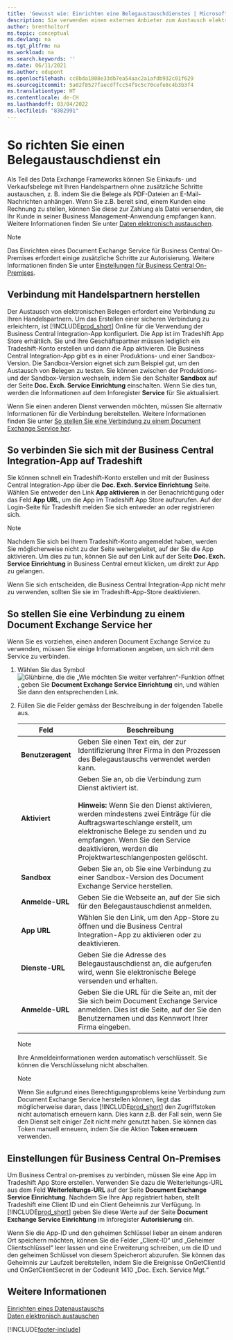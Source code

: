 ```yaml
---
title: 'Gewusst wie: Einrichten eine Belegaustauschdienstes | Microsoft Docs'
description: Sie verwenden einen externen Anbieter zum Austausch elektronischer Belege mit Ihren Handelspartnern.
author: brentholtorf
ms.topic: conceptual
ms.devlang: na
ms.tgt_pltfrm: na
ms.workload: na
ms.search.keywords: ''
ms.date: 06/11/2021
ms.author: edupont
ms.openlocfilehash: cc0bda1808e33db7ea54aac2a1afdb932c01f629
ms.sourcegitcommit: 5a02f8527faecdffcc54f9c5c70cefe8c4b3b3f4
ms.translationtype: HT
ms.contentlocale: de-CH
ms.lasthandoff: 03/04/2022
ms.locfileid: "8382991"
---
```

# <a name="set-up-a-document-exchange-service"></a>So richten Sie einen Belegaustauschdienst ein
Als Teil des Data Exchange Frameworks können Sie Einkaufs- und Verkaufsbelege mit Ihren Handelspartnern ohne zusätzliche Schritte austauschen, z. B. indem Sie die Belege als PDF-Dateien an E-Mail-Nachrichten anhängen. Wenn Sie z.B. bereit sind, einem Kunden eine Rechnung zu stellen, können Sie diese zur Zahlung als Datei versenden, die Ihr Kunde in seiner Business Management-Anwendung empfangen kann. Weitere Informationen finden Sie unter [Daten elektronisch austauschen](across-data-exchange.md).

> [!NOTE]
> Das Einrichten eines Document Exchange Service für Business Central On-Premises erfordert einige zusätzliche Schritte zur Autorisierung. Weitere Informationen finden Sie unter [Einstellungen für Business Central On-Premises](#settings-for-business-central-on-premises).

## <a name="connecting-with-trading-partners"></a>Verbindung mit Handelspartnern herstellen
Der Austausch von elektronischen Belegen erfordert eine Verbindung zu Ihren Handelspartnern. Um das Erstellen einer sicheren Verbindung zu erleichtern, ist [!INCLUDE[prod_short](includes/prod_short.md)] Online für die Verwendung der Business Central Integration-App konfiguriert. Die App ist im Tradeshift App Store erhältlich. Sie und Ihre Geschäftspartner müssen lediglich ein Tradeshift-Konto erstellen und dann die App aktivieren. Die Business Central Integration-App gibt es in einer Produktions- und einer Sandbox-Version. Die Sandbox-Version eignet sich zum Beispiel gut, um den Austausch von Belegen zu testen. Sie können zwischen der Produktions- und der Sandbox-Version wechseln, indem Sie den Schalter **Sandbox** auf der Seite **Doc. Exch. Service Einrichtung** einschalten. Wenn Sie dies tun, werden die Informationen auf dem Inforegister **Service** für Sie aktualisiert.

Wenn Sie einen anderen Dienst verwenden möchten, müssen Sie alternativ Informationen für die Verbindung bereitstellen. Weitere Informationen finden Sie unter [So stellen Sie eine Verbindung zu einem Document Exchange Service her](across-how-to-set-up-a-document-exchange-service.md#to-connect-to-a-document-exchange-service).

## <a name="to-connect-to-the-business-central-integration-app-on-tradeshift"></a>So verbinden Sie sich mit der Business Central Integration-App auf Tradeshift
Sie können schnell ein Tradeshift-Konto erstellen und mit der Business Central Integration-App über die **Doc. Exch. Service Einrichtung** Seite. Wählen Sie entweder den Link **App aktivieren** in der Benachrichtigung oder das Feld **App URL**, um die App im Tradeshift App Store aufzurufen. Auf der Login-Seite für Tradeshift melden Sie sich entweder an oder registrieren sich.

> [!NOTE]
> Nachdem Sie sich bei Ihrem Tradeshift-Konto angemeldet haben, werden Sie möglicherweise nicht zu der Seite weitergeleitet, auf der Sie die App aktivieren. Um dies zu tun, können Sie auf den Link auf der Seite **Doc. Exch. Service Einrichtung** in Business Central erneut klicken, um direkt zur App zu gelangen.

Wenn Sie sich entscheiden, die Business Central Integration-App nicht mehr zu verwenden, sollten Sie sie im Tradeshift-App-Store deaktivieren. 

## <a name="to-connect-to-a-document-exchange-service"></a>So stellen Sie eine Verbindung zu einem Document Exchange Service her  
Wenn Sie es vorziehen, einen anderen Document Exchange Service zu verwenden, müssen Sie einige Informationen angeben, um sich mit dem Service zu verbinden.

1. Wählen Sie das Symbol ![Glühbirne, die die „Wie möchten Sie weiter verfahren“-Funktion öffnet](media/ui-search/search_small.png "Tell Me-Funktion"), geben Sie **Document Exchange Service Einrichtung** ein, und wählen Sie dann den entsprechenden Link.  
2. Füllen Sie die Felder gemäss der Beschreibung in der folgenden Tabelle aus.  

    |Feld|Beschreibung|  
    |---------------------------------|---------------------------------------|  
    |**Benutzeragent**|Geben Sie einen Text ein, der zur Identifizierung Ihrer Firma in den Prozessen des Belegaustauschs verwendet werden kann.|  
    |**Aktiviert**|Geben Sie an, ob die Verbindung zum Dienst aktiviert ist.<br><br> **Hinweis:** Wenn Sie den Dienst aktivieren, werden mindestens zwei Einträge für die Auftragswarteschlange erstellt, um elektronische Belege zu senden und zu empfangen. Wenn Sie den Service deaktivieren, werden die Projektwarteschlangenposten gelöscht.|  
    |**Sandbox**|Geben Sie an, ob Sie eine Verbindung zu einer Sandbox-Version des Document Exchange Service herstellen.|
    |**Anmelde-URL**|Geben Sie die Webseite an, auf der Sie sich für den Belegaustauschdienst anmelden.|  
    |**App URL**|Wählen Sie den Link, um den App-Store zu öffnen und die Business Central Integration-App zu aktivieren oder zu deaktivieren.|
    |**Dienste-URL**|Geben Sie die Adresse des Belegaustauschdienst an, die aufgerufen wird, wenn Sie elektronische Belege versenden und erhalten.|  
    |**Anmelde-URL**|Geben Sie die URL für die Seite an, mit der Sie sich beim Document Exchange Service anmelden. Dies ist die Seite, auf der Sie den Benutzernamen und das Kennwort Ihrer Firma eingeben.|  
    
    > [!NOTE]  
    > Ihre Anmeldeinformationen werden automatisch verschlüsselt. Sie können die Verschlüsselung nicht abschalten.

    > [!NOTE]
    > Wenn Sie aufgrund eines Berechtigungsproblems keine Verbindung zum Document Exchange Service herstellen können, liegt das möglicherweise daran, dass [!INCLUDE[prod_short](includes/prod_short.md)] den Zugriffstoken nicht automatisch erneuern kann. Dies kann z.B. der Fall sein, wenn Sie den Dienst seit einiger Zeit nicht mehr genutzt haben. Sie können das Token manuell erneuern, indem Sie die Aktion **Token erneuern** verwenden.

## <a name="settings-for-business-central-on-premises"></a>Einstellungen für Business Central On-Premises
Um Business Central on-premises zu verbinden, müssen Sie eine App im Tradeshift App Store erstellen. Verwenden Sie dazu die Weiterleitungs-URL aus dem Feld **Weiterleitungs-URL** auf der Seite **Document Exchange Service Einrichtung**. Nachdem Sie Ihre App registriert haben, stellt Tradeshift eine Client ID und ein Client Geheimnis zur Verfügung. In [!INCLUDE[prod_short](includes/prod_short.md)] geben Sie diese Werte auf der Seite **Document Exchange Service Einrichtung** im Inforegister **Autorisierung** ein.

Wenn Sie die App-ID und den geheimen Schlüssel lieber an einem anderen Ort speichern möchten, können Sie die Felder „Client-ID“ und „Geheimer Clientschlüssel“ leer lassen und eine Erweiterung schreiben, um die ID und den geheimen Schlüssel von diesem Speicherort abzurufen. Sie können das Geheimnis zur Laufzeit bereitstellen, indem Sie die Ereignisse OnGetClientId und OnGetClientSecret in der Codeunit 1410 „Doc. Exch. Service Mgt.“

## <a name="see-also"></a>Weitere Informationen  
[Einrichten eines Datenaustauschs](across-set-up-data-exchange.md)  
[Daten elektronisch austauschen](across-data-exchange.md)


[!INCLUDE[footer-include](includes/footer-banner.md)]